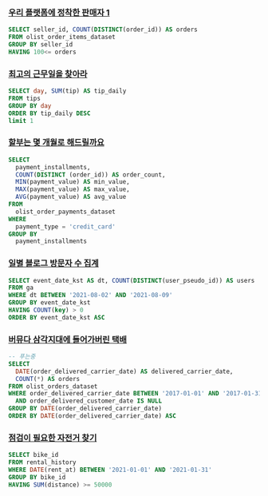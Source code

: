 ### [우리 플랫폼에 정착한 판매자 1](https://solvesql.com/problems/settled-sellers-1/)
```sql
SELECT seller_id, COUNT(DISTINCT(order_id)) AS orders
FROM olist_order_items_dataset
GROUP BY seller_id
HAVING 100<= orders
```

### [최고의 근무일을 찾아라](https://solvesql.com/problems/best-working-day/)
```sql
SELECT day, SUM(tip) AS tip_daily
FROM tips
GROUP BY day
ORDER BY tip_daily DESC
limit 1
```

### [할부는 몇 개월로 해드릴까요](https://solvesql.com/problems/installment-month/)
```sql
SELECT
  payment_installments,
  COUNT(DISTINCT (order_id)) AS order_count,
  MIN(payment_value) AS min_value,
  MAX(payment_value) AS max_value,
  AVG(payment_value) AS avg_value
FROM
  olist_order_payments_dataset
WHERE
  payment_type = 'credit_card'
GROUP BY
  payment_installments
```

### [일별 블로그 방문자 수 집계](https://solvesql.com/problems/blog-counter/)
```sql
SELECT event_date_kst AS dt, COUNT(DISTINCT(user_pseudo_id)) AS users
FROM ga
WHERE dt BETWEEN '2021-08-02' AND '2021-08-09'
GROUP BY event_date_kst
HAVING COUNT(key) > 0
ORDER BY event_date_kst ASC
```

### [버뮤다 삼각지대에 들어가버린 택배](https://solvesql.com/problems/shipment-in-bermuda/)
```sql
-- 푸는중
SELECT
  DATE(order_delivered_carrier_date) AS delivered_carrier_date,
  COUNT(*) AS orders
FROM olist_orders_dataset
WHERE order_delivered_carrier_date BETWEEN '2017-01-01' AND '2017-01-31'
  AND order_delivered_customer_date IS NULL
GROUP BY DATE(order_delivered_carrier_date)
ORDER BY DATE(order_delivered_carrier_date) ASC
```

### [점검이 필요한 자전거 찾기](https://solvesql.com/problems/inspection-needed-bike/)
```sql
SELECT bike_id
FROM rental_history
WHERE DATE(rent_at) BETWEEN '2021-01-01' AND '2021-01-31'
GROUP BY bike_id
HAVING SUM(distance) >= 50000
```
